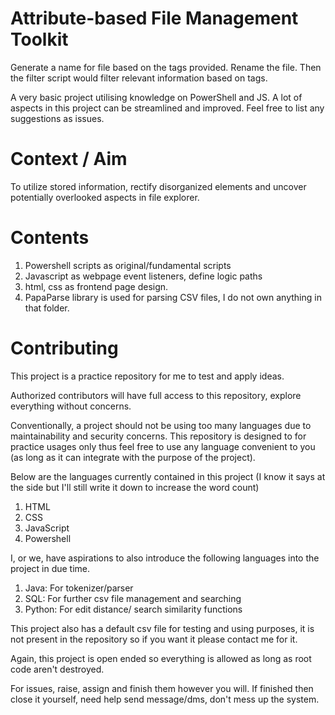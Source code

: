 Attribute-based File Management Toolkit
========================================
Generate a name for file based on the tags provided. Rename the file. Then the filter script would filter relevant information based on tags.

A very basic project utilising knowledge on PowerShell and JS. A lot of aspects in this project can be streamlined and improved. Feel free to list any suggestions as issues. 


Context / Aim
========================================
To utilize stored information, rectify disorganized elements and uncover potentially overlooked aspects in file explorer.

Contents
========================================
1. Powershell scripts as original/fundamental scripts
2. Javascript as webpage event listeners, define logic paths
3. html, css as frontend page design.
4. PapaParse library is used for parsing CSV files, I do not own anything in that folder.

Contributing
========================================
This project is a practice repository for me to test and apply ideas. 

Authorized contributors will have full access to this repository, explore everything without concerns.

Conventionally, a project should not be using too many languages due to maintainability and security concerns. This repository is designed to for practice usages only 
thus feel free to use any language convenient to you (as long as it can integrate with the purpose of the project). 

Below are the languages currently contained in this project (I know it says at the side but I'll still write it down to increase the word count)
1. HTML
2. CSS
3. JavaScript
4. Powershell

I, or we, have aspirations to also introduce the following languages into the project in due time.
1. Java: For tokenizer/parser
2. SQL: For further csv file management and searching
3. Python: For edit distance/ search similarity functions

This project also has a default csv file for testing and using purposes, it is not present in the repository so if you want it please contact me for it.

Again, this project is open ended so everything is allowed as long as root code aren't destroyed.

For issues, raise, assign and finish them however you will. If finished then close it yourself, need help send message/dms, don't mess up the system.
